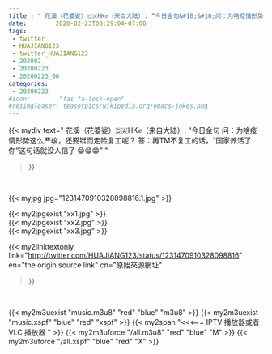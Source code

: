 ```yaml
---
title : " 花溪（花婆娑）🇨🇦HK✊（来自大陆）: “今日金句&#10;&#10;问：为啥疫情形势这么严峻，还要铤而走险复工呢？&#10;&#10;答：再TM不复工的话，“国家养活了你”这句话就没人信了&#10;&#10;😁😁😁”  "
date:        2020-02-23T00:29:04-07:00
tags:
 - twitter
 - HUAJIANG123
 - twitter_HUAJIANG123
 - 202002
 - 20200223
 - 20200223_00
categories:
 - 20200223
#icon:        "fas fa-lock-open"
#resImgTeaser: teaserpics/wikipedia.org/emacs-jokes.png
---
```


{{< mydiv text=" 花溪（花婆娑）🇨🇦HK✊（来自大陆）: “今日金句&#10;&#10;问：为啥疫情形势这么严峻，还要铤而走险复工呢？&#10;&#10;答：再TM不复工的话，“国家养活了你”这句话就没人信了&#10;&#10;😁😁😁”  "
>}}
<br>


 {{< myjpg jpg="1231470910328098816.1.jpg" >}}<br> 

{{< my2jpgexist "xx1.jpg" >}}<br>
{{< my2jpgexist "xx2.jpg" >}}<br>
{{< my2jpgexist "xx3.jpg" >}}<br>


{{< my2linktextonly link="http://twitter.com/HUAJIANG123/status/1231470910328098816"
en="the origin source link" cn="原始來源網址"
>}}


<br>

{{< my2m3uexist "music.m3u8" "red"  "blue" "m3u8" >}} {{< my2m3uexist "music.xspf" "blue" "red"  "xspf" >}} {{< my2span "<<<=== IPTV 播放器或者 VLC 播放器 " >}} {{< my2m3uforce "/all.m3u8" "red"  "blue" "M" >}} {{< my2m3uforce "/all.xspf" "blue" "red"  "X" >}} 

